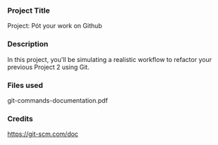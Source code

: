 

### Project Title
Project: Pót your work on Github

### Description
In this project, you'll be simulating a realistic workflow to refactor your previous Project 2 using Git.

### Files used
git-commands-documentation.pdf

### Credits
https://git-scm.com/doc

